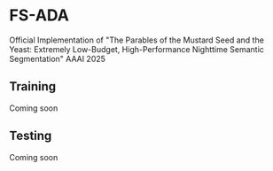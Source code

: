 # FS-ADA
Official Implementation of "The Parables of the Mustard Seed and the Yeast: Extremely Low-Budget, High-Performance Nighttime Semantic Segmentation"
AAAI 2025

## Training
Coming soon

## Testing
Coming soon

